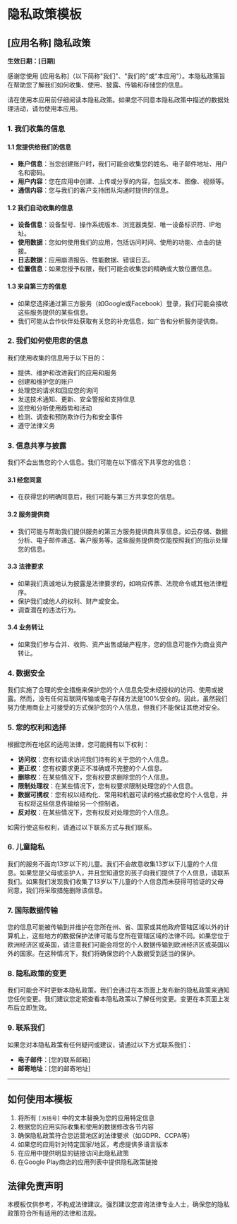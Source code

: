 # 隐私政策模板

## [应用名称] 隐私政策

**生效日期：[日期]**

感谢您使用 [应用名称]（以下简称"我们"、"我们的"或"本应用"）。本隐私政策旨在帮助您了解我们如何收集、使用、披露、传输和存储您的信息。

请在使用本应用前仔细阅读本隐私政策。如果您不同意本隐私政策中描述的数据处理活动，请勿使用本应用。

### 1. 我们收集的信息

#### 1.1 您提供给我们的信息

- **账户信息**：当您创建账户时，我们可能会收集您的姓名、电子邮件地址、用户名和密码。
- **用户内容**：您在应用中创建、上传或分享的内容，包括文本、图像、视频等。
- **通信内容**：您与我们的客户支持团队沟通时提供的信息。

#### 1.2 我们自动收集的信息

- **设备信息**：设备型号、操作系统版本、浏览器类型、唯一设备标识符、IP地址。
- **使用数据**：您如何使用我们的应用，包括访问时间、使用的功能、点击的链接。
- **日志数据**：应用崩溃报告、性能数据、错误日志。
- **位置信息**：如果您授予权限，我们可能会收集您的精确或大致位置信息。

#### 1.3 来自第三方的信息

- 如果您选择通过第三方服务（如Google或Facebook）登录，我们可能会接收这些服务提供的某些信息。
- 我们可能从合作伙伴处获取有关您的补充信息，如广告和分析服务提供商。

### 2. 我们如何使用您的信息

我们使用收集的信息用于以下目的：

- 提供、维护和改进我们的应用和服务
- 创建和维护您的账户
- 处理您的请求和回应您的询问
- 发送技术通知、更新、安全警报和支持信息
- 监控和分析使用趋势和活动
- 检测、调查和预防欺诈行为和安全事件
- 遵守法律义务

### 3. 信息共享与披露

我们不会出售您的个人信息。我们可能在以下情况下共享您的信息：

#### 3.1 经您同意

- 在获得您的明确同意后，我们可能与第三方共享您的信息。

#### 3.2 服务提供商

- 我们可能与帮助我们提供服务的第三方服务提供商共享信息，如云存储、数据分析、电子邮件递送、客户服务等。这些服务提供商仅能按照我们的指示处理您的信息。

#### 3.3 法律要求

- 如果我们真诚地认为披露是法律要求的，如响应传票、法院命令或其他法律程序。
- 保护我们或他人的权利、财产或安全。
- 调查潜在的违法行为。

#### 3.4 业务转让

- 如果我们参与合并、收购、资产出售或破产程序，您的信息可能作为商业资产转让。

### 4. 数据安全

我们实施了合理的安全措施来保护您的个人信息免受未经授权的访问、使用或披露。然而，没有任何互联网传输或电子存储方法是100%安全的。因此，虽然我们努力使用商业上可接受的方式保护您的个人信息，但我们不能保证其绝对安全。

### 5. 您的权利和选择

根据您所在地区的适用法律，您可能拥有以下权利：

- **访问权**：您有权请求访问我们持有的关于您的个人信息。
- **更正权**：您有权要求更正不准确或不完整的个人信息。
- **删除权**：在某些情况下，您有权要求删除您的个人信息。
- **限制处理权**：在某些情况下，您有权要求限制处理您的个人信息。
- **数据可携权**：您有权以结构化、常用和机器可读的格式接收您的个人信息，并有权将这些信息传输给另一个控制者。
- **反对权**：在某些情况下，您有权反对处理您的个人信息。

如需行使这些权利，请通过以下联系方式与我们联系。

### 6. 儿童隐私

我们的服务不面向13岁以下的儿童。我们不会故意收集13岁以下儿童的个人信息。如果您是父母或监护人，并且您知道您的孩子向我们提供了个人信息，请联系我们。如果我们发现我们收集了13岁以下儿童的个人信息而未获得可验证的父母同意，我们将采取措施删除该信息。

### 7. 国际数据传输

您的信息可能被传输到并维护在您所在州、省、国家或其他政府管辖区域以外的计算机上，这些地方的数据保护法律可能与您所在管辖区域的法律不同。如果您位于欧洲经济区或英国，请注意我们可能会将您的个人数据传输到欧洲经济区或英国以外的国家。在这种情况下，我们将确保您的个人数据受到适当的保护。

### 8. 隐私政策的变更

我们可能会不时更新本隐私政策。我们会通过在本页面上发布新的隐私政策来通知您任何变更。我们建议您定期查看本隐私政策以了解任何变更。变更在本页面上发布后立即生效。

### 9. 联系我们

如果您对本隐私政策有任何疑问或建议，请通过以下方式联系我们：

- **电子邮件**：[您的联系邮箱]
- **邮寄地址**：[您的邮寄地址]

---

## 如何使用本模板

1. 将所有 `[方括号]` 中的文本替换为您的应用特定信息
2. 根据您的应用实际收集和使用的数据修改各节内容
3. 确保隐私政策符合您运营地区的法律要求（如GDPR、CCPA等）
4. 如果您的应用针对特定国家/地区，考虑提供多语言版本
5. 在应用中提供明显的链接访问此隐私政策
6. 在Google Play商店的应用列表中提供隐私政策链接

## 法律免责声明

本模板仅供参考，不构成法律建议。强烈建议您咨询法律专业人士，确保您的隐私政策符合所有适用的法律和法规。